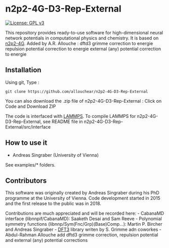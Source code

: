 # n2p2-4G-D3-Rep-External

[![License: GPL v3](https://img.shields.io/badge/License-GPLv3-blue.svg)](https://www.gnu.org/licenses/gpl-3.0)

This repository provides ready-to-use software for high-dimensional neural network potentials in computational physics and chemistry. 
It is based on [n2p2-4G](https://github.com/CompPhysVienna/n2p2/tree/4G-HDNNP-training?tab=readme-ov-file).
Added by A.R. Allouche :
    dftd3 grimme correction to energie
    repulsion potential correction to energie
    external (any) potential correction to energie

## Installation

Using git,  Type : 
```console
git clone https://github.com/allouchear/n2p2-4G-D3-Rep-External

```
You can also download the .zip file of n2p2-4G-D3-Rep-External : Click on Code and Download ZIP

The code is interfaced with [LAMMPS](https://www.lammps.org/#gsc.tab=0). To compile LAMMPS for n2p2-4G-D3-Rep-External, see README file in n2p2-4G-D3-Rep-External/src/interface

## How to use it 
 - Andreas Singraber (University of Vienna)

See examples/\* folders. 

## Contributors
This software was originally created by Andreas Singraber during his PhD programme at the University of Vienna. Code development started in 2015 and the first release to the public was in 2018.

Contributions are much appreciated and will be recorded here:
	- CabanaMD interface (libnnpif/CabanaMD): Saaketh Desai and Sam Reeve
	- Polynomial symmetry functions (libnnp/Sym(Fnc/Grp)(Base)Comp...): Martin P. Bircher and Andreas Singraber
	- [DFT3](https://github.com/dftbplus/dftd3-lib) library writen by S. Grimme adn coworkes
	- Abdul-Rahman Allouche add dftd3 grimme correction, repulsion potential and  external (any) potential corrections
